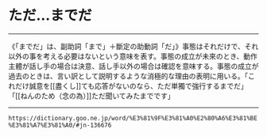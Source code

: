 # ただ…までだ
-------------

《「までだ」は、副助詞「まで」＋斷定の助動詞「だ」》事態はそれだけで、それ以外の事を考える必要はないという意味を表す。事態の成立が未來のとき、動作主體が話し手の場合は決意、話し手以外の場合は確認を意味する。事態の成立が過去のときは、言い訳として説明するような消極的な理由の表明に用いる。「これだけ誠意を[[盡くし]]ても応答がないのなら、ただ単獨で強行するまでだ」「[[ねんのため（念の為）]]ただ聞いてみたまでです」



---
`https://dictionary.goo.ne.jp/word/%E3%81%9F%E3%81%A0%E2%80%A6%E3%81%BE%E3%81%A7%E3%81%A0/#jn-136676`